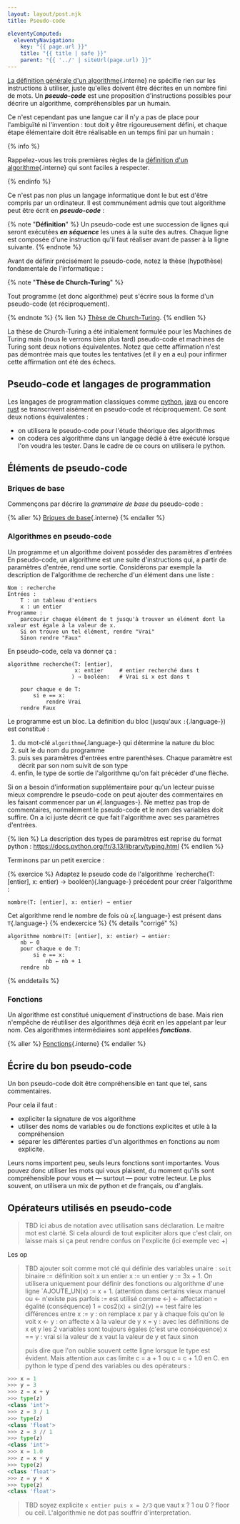 ```yaml
---
layout: layout/post.njk
title: Pseudo-code

eleventyComputed:
  eleventyNavigation:
    key: "{{ page.url }}"
    title: "{{ title | safe }}"
    parent: "{{ '../' | siteUrl(page.url) }}"
---
```


[La définition générale d'un algorithme](../bases-théoriques/définition){.interne} ne spécifie rien sur les instructions à utiliser, juste qu'elles doivent être décrites en un nombre fini de mots. Un **_pseudo-code_** est une proposition d'instructions possibles pour décrire un algorithme, compréhensibles par un humain.

Ce n'est cependant pas une langue car il n'y a pas de place pour l'ambiguïté ni l'invention : tout doit y être rigoureusement défini, et chaque étape élémentaire doit être réalisable en un temps fini par un humain :

{% info %}

Rappelez-vous les trois premières règles de la [définition d'un algorithme](../bases-théoriques/définition/#règles-générales){.interne} qui sont faciles à respecter.

{% endinfo %}

Ce n'est pas non plus un langage informatique dont le but est d'être compris par un ordinateur. Il est communément admis que tout algorithme peut être écrit en **_pseudo-code_** :

<span id="règles"></span>
{% note "**Définition**" %}
Un pseudo-code est une succession de lignes qui seront exécutées **_en séquence_** les unes à la suite des autres. Chaque ligne est composée d'une instruction qu'il faut réaliser avant de passer à la ligne suivante.
{% endnote %}

Avant de définir précisément le pseudo-code, notez la thèse (hypothèse) fondamentale de l'informatique :

{% note "**Thèse de Church-Turing**" %}

Tout programme (et donc algorithme) peut s'écrire sous la forme d'un pseudo-code (et réciproquement).

{% endnote %}
{% lien %}
[Thèse de Church-Turing](https://fr.wikipedia.org/wiki/Th%C3%A8se_de_Church).
{% endlien %}

La thèse de Church-Turing a été initialement formulée pour les Machines de Turing mais (nous le verrons bien plus tard) pseudo-code et machines de Turing sont deux notions équivalentes. Notez que cette affirmation n'est pas démontrée mais que toutes les tentatives (et il y en a eu) pour infirmer cette affirmation ont été des échecs.

## Pseudo-code et langages de programmation

Les langages de programmation classiques comme [python](https://www.python.org/), [java](https://www.java.com/fr/) ou encore [rust](https://www.rust-lang.org/fr) se transcrivent aisément en pseudo-code et réciproquement. Ce sont deux notions équivalentes :

- on utilisera le pseudo-code pour l'étude théorique des algorithmes
- on codera ces algorithme dans un langage dédié à être exécuté lorsque l'on voudra les tester. Dans le cadre de ce cours on utilisera le python.

## Éléments de pseudo-code

### Briques de base

Commençons par décrire la _grammaire de base_ du pseudo-code :

{% aller %}
[Briques de base](briques-de-base){.interne}
{% endaller %}

### Algorithmes en pseudo-code

Un programme et un algorithme doivent posséder des paramètres d'entrées
En pseudo-code, un algorithme est une suite d'instructions qui, a partir de paramètres d'entrée, rend une sortie. Considérons par exemple la description de  l'algorithme de recherche d'un élément dans une liste :

```text
Nom : recherche
Entrées :
    T : un tableau d'entiers
    x : un entier
Programme :
    parcourir chaque élément de t jusqu'à trouver un élément dont la valeur est égale à la valeur de x.
    Si on trouve un tel élément, rendre "Vrai"
    Sinon rendre "Faux"
```

En pseudo-code, cela va donner ça :

<div id="problème-recherche"></div>

```pseudocode
algorithme recherche(T: [entier],
                     x: entier     # entier recherché dans t
                    ) → booléen:   # Vrai si x est dans t

    pour chaque e de T:
        si e == x:
            rendre Vrai
    rendre Faux
```

Le programme est un bloc. La definition du bloc (jusqu'aux `:`{.language-}) est constitué :

1. du mot-clé `algorithme`{.language-} qui détermine la nature du bloc
2. suit le du nom du programme
3. puis ses paramètres d'entrées entre parenthèses. Chaque paramètre est décrit par son nom suivit de son type
4. enfin, le type de sortie de l'algorithme qu'on fait précéder d'une flèche.

Si on a besoin d'information supplémentaire pour qu'un lecteur puisse mieux comprendre le pseudo-code on peut ajouter des commentaires en les faisant commencer par un `#`{.languages-}.  Ne mettez pas trop de commentaires, normalement le pseudo-code et le nom des variables doit suffire. On a ici juste décrit ce que fait l'algorithme avec ses paramètres d'entrées.

{% lien %}
La description des types de paramètres est reprise du format python : <https://docs.python.org/fr/3.13/library/typing.html>
{% endlien %}

Terminons par un petit exercice :

<span id="algorithme-nombre-occurrences"></span>

{% exercice %}
Adaptez le pseudo code de l'algorithme `recherche(T: [entier], x: entier) → booléen){.language-} précédent pour créer l'algorithme :

```pseudocode
nombre(T: [entier], x: entier) → entier
```

Cet algorithme  rend le nombre de fois où `x`{.language-} est présent dans `T`{.language-}
{% endexercice %}
{% details "corrigé" %}

```pseudocode
algorithme nombre(T: [entier], x: entier) → entier:
    nb ← 0
    pour chaque e de T:
        si e == x:
            nb ← nb + 1
    rendre nb
```

{% enddetails %}

### Fonctions

Un algorithme est constitué uniquement d'instructions de base. Mais rien n'empêche de réutiliser des algorithmes déjà écrit en les appelant par leur nom. Ces algorithmes intermédiaires sont appelées **_fonctions_**.

{% aller %}
[Fonctions](fonctions){.interne}
{% endaller %}

## Écrire du bon pseudo-code

Un bon pseudo-code doit être compréhensible en tant que tel, sans commentaires.

Pour cela il faut :

- expliciter la signature de vos algorithme
- utiliser des noms de variables ou de fonctions explicites et utile à la compréhension
- séparer les différentes parties d'un algorithmes en fonctions au nom explicite.

Leurs noms importent peu, seuls leurs fonctions sont importantes. Vous pouvez donc utiliser les mots qui vous plaisent, du moment qu'ils sont compréhensible pour vous et — surtout — pour votre lecteur. Le plus souvent, on utilisera un mix de python et de français, ou d'anglais.

## Opérateurs utilisés en pseudo-code

> TBD ici abus de notation avec utilisation sans déclaration. Le maitre mot est clarté. Si cela alourdi de tout expliciter alors que c'est clair, on laisse mais si ça peut rendre confus on l'explicite (ici exemple vec +)
> 
Les op
> TBD ajouter soit comme mot clé qui définie des variables
> unaire : `soit`
> binaire := définition soit x un entier x := un entier y := 3x + 1. On utilisera uniquement pour définir des fonctions ou algorithme d'une ligne `AJOUTE_UN(x) := x + 1. (attention dans certains vieux manuel ou <- n'existe pas parfois := est utilisé comme <-)
> <- affectation
> = égalité (conséquence) 1 = cos2(x) + sin2(y)
> == test
> faire les différences entre
> x := y : on remplace x par y à chaque fois qu'on le voit
> x <- y : on affecte x à la valeur de y
> x = y : avec les définitions de x et y les 2 variables sont toujours égales (c'est une conséquence)
> x == y : vrai si la valeur de x vaut la valeur de y et faux sinon
>
> puis dire que l'on oublie souvent cette ligne lorsque le type est évident.
> Mais attention aux cas limite c = a + 1 ou c = c + 1.0 en C.
> en python le type d´pend des variables ou des opérateurs :

```python
>>> x = 1
>>> y = 3
>>> z = x + y
>>> type(z)
<class 'int'>
>>> z = 3 / 1
>>> type(z)
<class 'float'>
>>> z = 3 // 1
>>> type(z)
<class 'int'>
>>> x = 1.0
>>> z = x + y
>>> type(z)
<class 'float'>
>>> z = y + x
>>> type(z)
<class 'float'>
```

> TBD soyez explicite `x entier puis x = 2/3` que vaut x ? 1 ou 0 ? floor ou ceil.
> L'algorithmie ne dot pas souffrir d'interpretation.
> 
